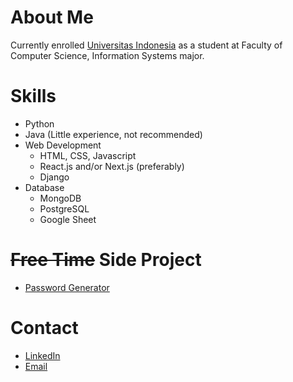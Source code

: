 # About Me
Currently enrolled [Universitas Indonesia](https://en.wikipedia.org/wiki/University_of_Indonesia) as a student at Faculty of Computer Science, Information Systems major. 

# Skills
- Python
- Java (Little experience, not recommended)
- Web Development
     - HTML, CSS, Javascript
     - React.js and/or Next.js (preferably)
     - Django
- Database
     - MongoDB
     - PostgreSQL
     - Google Sheet

# ~~Free Time~~ Side Project
- [Password Generator](https://buildtheone.github.io/password-generator/)

# Contact
- [LinkedIn](https://www.linkedin.com/in/dimas-ignatius/)
- [Email](mailto:Dimas.Ignatius.S@gmail.com)
